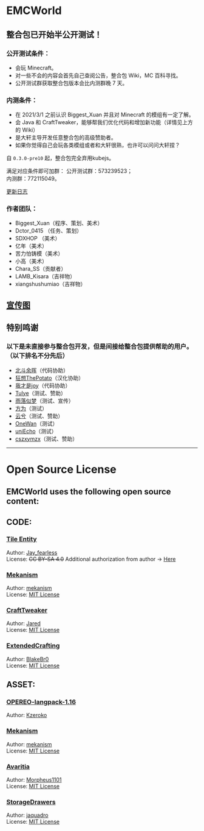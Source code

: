 # EMCWorld

## 整合包已开始半公开测试！  
  
### 公开测试条件：
- 会玩 Minecraft。
- 对一些不会的内容会首先自己查阅公告，整合包 Wiki，MC 百科寻找。
- 公开测试群获取整合包版本会比内测群晚 7 天。
  
### 内测条件： 
- 在 2021/3/1 之前认识 Biggest_Xuan 并且对 Minecraft 的模组有一定了解。  
- 会 Java 和 CraftTweaker，能够帮我们优化代码和增加新功能（详情见上方的 Wiki）  
- 是大轩主导开发任意整合包的高级赞助者。  
- 如果你觉得自己会玩各类模组或者和大轩很熟，也许可以问问大轩捏？
  
自 `0.3.0-pre10` 起，整合包完全弃用kubejs。
  
满足对应条件即可加群：
公开测试群：573239523；  
内测群：772115049。
  
[更新日志](https://www.kdocs.cn/l/cmWg2YY8ecuW)

### 作者团队：
- Biggest_Xuan（程序、策划、美术）
- Dctor_0415 （任务、策划）
- SDXHOP （美术）
- 亿年（美术）
- 苦力怕铸模（美术）
- 小高（美术）
- Chara_SS（贡献者）
- LAMB_Kisara（吉祥物）
- xiangshushumiao（吉祥物）
  
[宣传图](https://biggestxuan.top/emcworld/banner.png)
---
## 特别鸣谢  
### 以下是未直接参与整合包开发，但是间接给整合包提供帮助的用户。（以下排名不分先后）  
- [北斗余晖](https://center.mcmod.cn/219479)（代码协助）
- [狂想ThePotato](https://center.mcmod.cn/257643)（汉化协助）
- [我才是joy](https://center.mcmod.cn/71683)（代码协助）
- [Tulye](https://center.mcmod.cn/280979/)（测试、赞助）
- [雨落似梦](https://live.bilibili.com/9228670?)（测试、宣传）
- [方为](https://center.mcmod.cn/467324/)（测试）
- [云兮](https://center.mcmod.cn/71130/)（测试、赞助）
- [OneWan](https://center.mcmod.cn/564896/)（测试）
- [uniEcho](https://center.mcmod.cn/485516/)（测试）
- [cszxymzx](https://center.mcmod.cn/557930/)（测试、赞助） 
--- 
# Open Source License
## EMCWorld uses the following open source content:
  
## CODE:
  
### [Tile Entity](https://blog.csdn.net/Jay_fearless/article/details/125549815)  
Author: [Jay_fearless](https://blog.csdn.net/Jay_fearless)  
License: ~~CC BY-SA 4.0~~ Additional authorization from author -> [Here](https://biggestxuan.top/emcworld/license/license.png)

### [Mekanism](https://github.com/mekanism/Mekanism)  
Author: [mekanism](https://github.com/mekanism)  
License: [MIT License](https://github.com/mekanism/Mekanism/blob/1.16.x/LICENSE) 
  
### [CraftTweaker](https://github.com/CraftTweaker/CraftTweaker)  
Author: [Jared](https://github.com/jaredlll08)  
License: [MIT License](https://github.com/CraftTweaker/CraftTweaker/blob/1.16/LICENSE)

### [ExtendedCrafting](https://github.com/BlakeBr0/ExtendedCrafting/tree/1.16)  
Author: [BlakeBr0](https://github.com/BlakeBr0)  
License: [MIT License](https://github.com/BlakeBr0/ExtendedCrafting/blob/1.16/LICENSE)

## ASSET:  
  
### [OPEREO-langpack-1.16](https://github.com/Kzeroko/OPEREO-langpack-1.16)  
Author: [Kzeroko](https://github.com/Kzeroko)  

### [Mekanism](https://github.com/mekanism/Mekanism)  
Author: [mekanism](https://github.com/mekanism)  
License: [MIT License](https://github.com/mekanism/Mekanism/blob/1.16.x/LICENSE) 
  
### [Avaritia](https://github.com/Morpheus1101/Avaritia)  
Author: [Morpheus1101](https://github.com/Morpheus1101)  
License: [MIT License](https://github.com/Morpheus1101/Avaritia/blob/master/README.md)  
  
### [StorageDrawers](https://github.com/jaquadro/StorageDrawers)  
Author: [jaquadro](https://github.com/jaquadro)  
License: [MIT License](https://github.com/jaquadro/StorageDrawers/blob/1.16/LICENSE)
